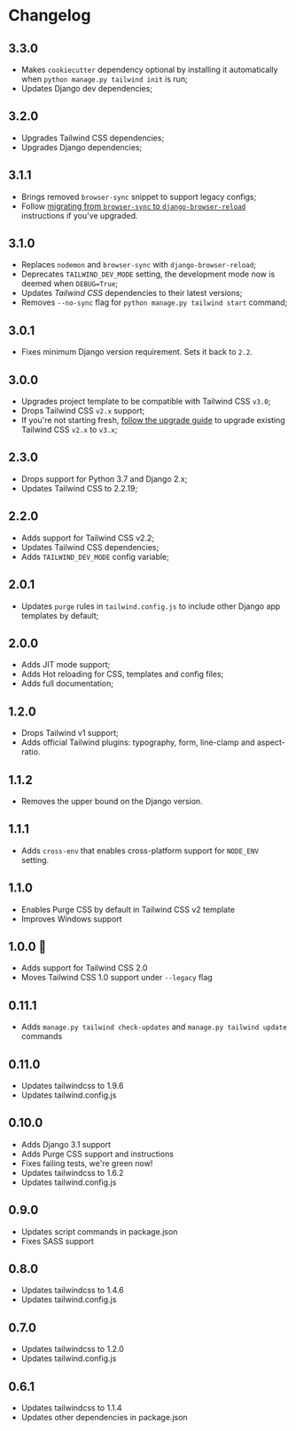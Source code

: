 # Changelog

## 3.3.0
- Makes `cookiecutter` dependency optional by installing it automatically when `python manage.py tailwind init` is run;
- Updates Django dev dependencies;

## 3.2.0
- Upgrades Tailwind CSS dependencies;
- Upgrades Django dependencies;

## 3.1.1

- Brings removed `browser-sync` snippet to support legacy configs;
- Follow [migrating from `browser-sync` to `django-browser-reload`](./docs/django_browser_reload.md) instructions if you've upgraded.

## 3.1.0

- Replaces `nodemon` and `browser-sync` with `django-browser-reload`;
- Deprecates `TAILWIND_DEV_MODE` setting, the development mode now is deemed when `DEBUG=True`;
- Updates *Tailwind CSS* dependencies to their latest versions;
- Removes `--no-sync` flag for `python manage.py tailwind start` command;

## 3.0.1

- Fixes minimum Django version requirement. Sets it back to `2.2`.

## 3.0.0

- Upgrades project template to be compatible with Tailwind CSS `v3.0`;
- Drops Tailwind CSS `v2.x` support;
- If you're not starting fresh, [follow the upgrade guide](https://tailwindcss.com/docs/upgrade-guide) to upgrade existing Tailwind CSS `v2.x` to `v3.x`;

## 2.3.0

- Drops support for Python 3.7 and Django 2.x;
- Updates Tailwind CSS to 2.2.19;

## 2.2.0

- Adds support for Tailwind CSS v2.2;
- Updates Tailwind CSS dependencies;
- Adds `TAILWIND_DEV_MODE` config variable;

## 2.0.1

- Updates `purge` rules in `tailwind.config.js` to include other Django app templates by default;

## 2.0.0

- Adds JIT mode support;
- Adds Hot reloading for CSS, templates and config files;
- Adds full documentation;

## 1.2.0

- Drops Tailwind v1 support;
- Adds official Tailwind plugins: typography, form, line-clamp and aspect-ratio.

## 1.1.2

- Removes the upper bound on the Django version.

## 1.1.1

- Adds `cross-env` that enables cross-platform support for `NODE_ENV` setting.

## 1.1.0

- Enables Purge CSS by default in Tailwind CSS v2 template
- Improves Windows support

## 1.0.0 🎉

- Adds support for Tailwind CSS 2.0
- Moves Tailwind CSS 1.0 support under `--legacy` flag

## 0.11.1

- Adds `manage.py tailwind check-updates` and `manage.py tailwind update` commands

## 0.11.0

- Updates tailwindcss to 1.9.6
- Updates tailwind.config.js

## 0.10.0

- Adds Django 3.1 support
- Adds Purge CSS support and instructions
- Fixes failing tests, we're green now!
- Updates tailwindcss to 1.6.2
- Updates tailwind.config.js

## 0.9.0

- Updates script commands in package.json
- Fixes SASS support

## 0.8.0

- Updates tailwindcss to 1.4.6
- Updates tailwind.config.js

## 0.7.0

- Updates tailwindcss to 1.2.0
- Updates tailwind.config.js

## 0.6.1

- Updates tailwindcss to 1.1.4
- Updates other dependencies in package.json
